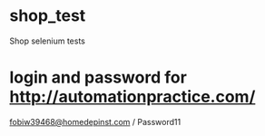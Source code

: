 # shop_test
Shop selenium tests


# login and password for http://automationpractice.com/
fobiw39468@homedepinst.com / Password11